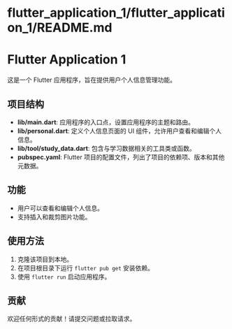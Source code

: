 # flutter_application_1/flutter_application_1/README.md

# Flutter Application 1

这是一个 Flutter 应用程序，旨在提供用户个人信息管理功能。

## 项目结构

- **lib/main.dart**: 应用程序的入口点，设置应用程序的主题和路由。
- **lib/personal.dart**: 定义个人信息页面的 UI 组件，允许用户查看和编辑个人信息。
- **lib/tool/study_data.dart**: 包含与学习数据相关的工具类或函数。
- **pubspec.yaml**: Flutter 项目的配置文件，列出了项目的依赖项、版本和其他元数据。

## 功能

- 用户可以查看和编辑个人信息。
- 支持插入和裁剪图片功能。

## 使用方法

1. 克隆该项目到本地。
2. 在项目根目录下运行 `flutter pub get` 安装依赖。
3. 使用 `flutter run` 启动应用程序。

## 贡献

欢迎任何形式的贡献！请提交问题或拉取请求。